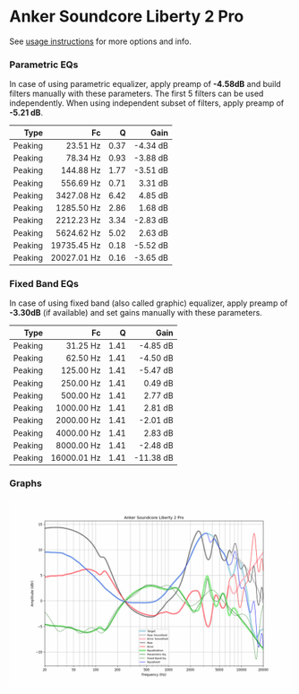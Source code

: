 # Anker Soundcore Liberty 2 Pro
See [usage instructions](https://github.com/jaakkopasanen/AutoEq#usage) for more options and info.

### Parametric EQs
In case of using parametric equalizer, apply preamp of **-4.58dB** and build filters manually
with these parameters. The first 5 filters can be used independently.
When using independent subset of filters, apply preamp of **-5.21 dB**.

| Type    | Fc          |    Q | Gain     |
|--------:|------------:|-----:|---------:|
| Peaking | 23.51 Hz    | 0.37 | -4.34 dB |
| Peaking | 78.34 Hz    | 0.93 | -3.88 dB |
| Peaking | 144.88 Hz   | 1.77 | -3.51 dB |
| Peaking | 556.69 Hz   | 0.71 | 3.31 dB  |
| Peaking | 3427.08 Hz  | 6.42 | 4.85 dB  |
| Peaking | 1285.50 Hz  | 2.86 | 1.68 dB  |
| Peaking | 2212.23 Hz  | 3.34 | -2.83 dB |
| Peaking | 5624.62 Hz  | 5.02 | 2.63 dB  |
| Peaking | 19735.45 Hz | 0.18 | -5.52 dB |
| Peaking | 20027.01 Hz | 0.16 | -3.65 dB |

### Fixed Band EQs
In case of using fixed band (also called graphic) equalizer, apply preamp of **-3.30dB**
(if available) and set gains manually with these parameters.

| Type    | Fc          |    Q | Gain      |
|--------:|------------:|-----:|----------:|
| Peaking | 31.25 Hz    | 1.41 | -4.85 dB  |
| Peaking | 62.50 Hz    | 1.41 | -4.50 dB  |
| Peaking | 125.00 Hz   | 1.41 | -5.47 dB  |
| Peaking | 250.00 Hz   | 1.41 | 0.49 dB   |
| Peaking | 500.00 Hz   | 1.41 | 2.77 dB   |
| Peaking | 1000.00 Hz  | 1.41 | 2.81 dB   |
| Peaking | 2000.00 Hz  | 1.41 | -2.01 dB  |
| Peaking | 4000.00 Hz  | 1.41 | 2.83 dB   |
| Peaking | 8000.00 Hz  | 1.41 | -2.48 dB  |
| Peaking | 16000.01 Hz | 1.41 | -11.38 dB |

### Graphs
![](./Anker%20Soundcore%20Liberty%202%20Pro.png)